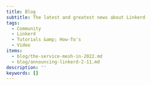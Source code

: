 ```yaml
---
title: Blog
subtitle: The latest and greatest news about Linkerd
tags:
  - Community
  - Linkerd
  - Tutorials &amp; How-To's
  - Video
items:
  - blog/the-service-mesh-in-2022.md
  - blog/announcing-linkerd-2-11.md
description: ''
keywords: []
---
```


